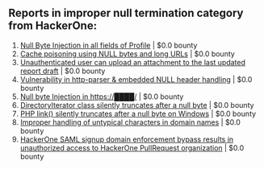 ## Reports in improper null termination category from HackerOne:
1. [Null Byte Injection in all fields of Profile](https://hackerone.com/reports/255125) | $0.0 bounty
2. [Cache poisoning using NULL bytes and long URLs](https://hackerone.com/reports/334709) | $0.0 bounty
3. [Unauthenticated user can upload an attachment to the last updated report draft](https://hackerone.com/reports/419896) | $0.0 bounty
4. [Vulnerability in http-parser & embedded NULL header handling](https://hackerone.com/reports/536954) | $0.0 bounty
5. [Null byte Injection in https://████/](https://hackerone.com/reports/709072) | $0.0 bounty
6. [DirectoryIterator class silently truncates after a null byte](https://hackerone.com/reports/805013) | $0.0 bounty
7. [PHP link() silently truncates after a null byte on Windows](https://hackerone.com/reports/805010) | $0.0 bounty
8. [Improper handling of untypical characters in domain names](https://hackerone.com/reports/1178337) | $0.0 bounty
9. [HackerOne SAML signup domain enforcement bypass results in unauthorized access to HackerOne PullRequest organization](https://hackerone.com/reports/2101076) | $0.0 bounty